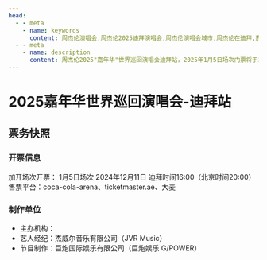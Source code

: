 ```yaml
---
head:
  - - meta
    - name: keywords
      content: 周杰伦演唱会,周杰伦2025迪拜演唱会,周杰伦演唱会城市,周杰伦在迪拜,嘉年华演唱会迪拜制作团队名单,Jay Chou Concert Dubai,Jay Chou Dubai 2025
  - - meta
    - name: description
      content: 周杰伦2025"嘉年华"世界巡回演唱会迪拜站，2025年1月5日场次门票将于2024年12月11日迪拜时间16:00（北京时间20:00）开售。Jay Chou 2025 'Carnival' World Tour in Dubai, tickets for Jan 5th show will be available on Dec 11th, 2024 at 16:00 Dubai time (20:00 Beijing time) through coca-cola-arena, ticketmaster.ae and Damai.
---
```


# 2025嘉年华世界巡回演唱会-迪拜站
## 票务快照
### 开票信息
加开场次开票：
    1月5日场次 2024年12月11日 迪拜时间16:00（北京时间20:00）
    售票平台：coca-cola-arena、ticketmaster.ae、大麦

### 制作单位
- 主办机构：
- 艺人经纪：杰威尔音乐有限公司（JVR Music）
- 节目制作：巨炮国际娱乐有限公司（巨炮娱乐 G/POWER）